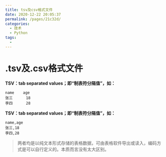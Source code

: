 ```yaml
---
title: tsv及csv格式文件
date: 2020-12-22 20:05:37
permalink: /pages/21c32d/
categories: 
  - 技术
  - Python
tags: 
  - 
---
```

# .tsv及.csv格式文件

**TSV：tab separated values；即“制表符分隔值”，如：**

```
name    age
张三      18
李四      28
```

**TSV：tab separated values；即“制表符分隔值”，如：**

```
name,age
张三,18
李四,28
```

> 两者均是以纯文本形式存储的表格数据，可由表格软件导出或读入，编码方式是可以自行定义的。本质而言没有太大区别。